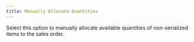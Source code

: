 ```yaml
---
title: Manually Allocate Quantities
---
```



Select this option to manually allocate available quantities of non-serialized  items to the sales order.
